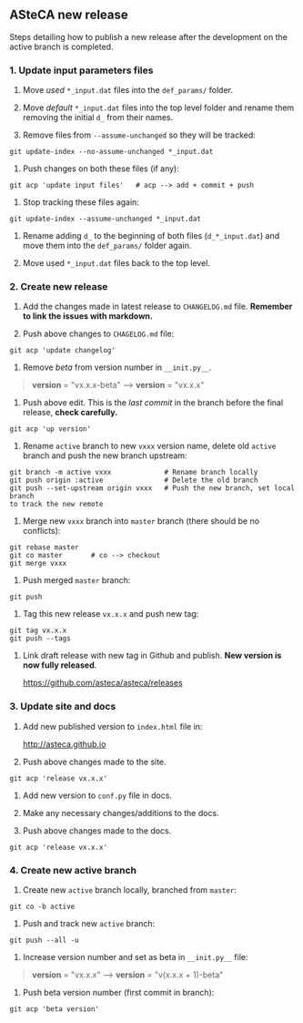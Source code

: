 ## ASteCA new release

Steps detailing how to publish a new release after the development on the
active branch is completed.

### 1. Update input parameters files

1. Move *used* `*_input.dat` files into the `def_params/` folder.

1. Move *default* `*_input.dat` files into the top level folder and rename them
removing the initial `d_` from their names.

1. Remove files from `--assume-unchanged` so they will be tracked:
  ````
  git update-index --no-assume-unchanged *_input.dat
  ````

1. Push changes on both these files (if any):
  ````
  git acp 'update input files'   # acp --> add + commit + push
  ````

1. Stop tracking these files again:
  ````
  git update-index --assume-unchanged *_input.dat
  ````

1. Rename adding `d_` to the beginning of both files (`d_*_input.dat`) and move
them into the `def_params/` folder again.

1. Move used `*_input.dat` files back to the top level.

### 2. Create new release

1. Add the changes made in latest release to `CHANGELOG.md` file. **Remember to
link the issues with markdown.**

1. Push above changes to `CHAGELOG.md` file:
  ````
  git acp 'update changelog'
  ````

1. Remove _beta_ from version number in `__init.py__`.
  > __version__ = "vx.x.x-beta" --> __version__ = "vx.x.x"

1. Push above edit. This is the *last commit* in the branch before the final
release, **check carefully.**
  ````
  git acp 'up version'
  ````

1. Rename `active` branch to new `vxxx` version name, delete old `active`
branch and push the new branch upstream:
  ````
  git branch -m active vxxx             # Rename branch locally
  git push origin :active               # Delete the old branch
  git push --set-upstream origin vxxx   # Push the new branch, set local branch
  to track the new remote
  ````

1. Merge new `vxxx` branch into `master` branch (there should be no conflicts):
  ````
  git rebase master
  git co master       # co --> checkout
  git merge vxxx
  ````

1. Push merged `master` branch:
  ````
  git push
  ````

1. Tag this new release `vx.x.x` and push new tag:
  ````
  git tag vx.x.x
  git push --tags
  ````

1. Link draft release with new tag in Github and publish. **New version is
now fully released**.

   https://github.com/asteca/asteca/releases

### 3. Update site and docs

1. Add new published version to `index.html` file in:

   http://asteca.github.io

1. Push above changes made to the site.
  ````
  git acp 'release vx.x.x'
  ````

1. Add new version to `conf.py` file in docs.

1. Make any necessary changes/additions to the docs.

1. Push above changes made to the docs.
  ````
  git acp 'release vx.x.x'
  ````

### 4. Create new active branch

1. Create new `active` branch locally, branched from `master`:
  ````
  git co -b active
  ````

1. Push and track new `active` branch:
  ````
  git push --all -u
  ````

1. Increase version number and set as beta in `__init.py__` file:
  > __version__ = "vx.x.x" --> __version__ = "v(x.x.x + 1)-beta"

1. Push beta version number (first commit in branch):
  ````
  git acp 'beta version'
  ````

